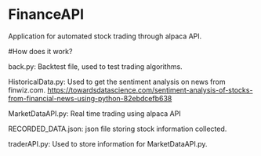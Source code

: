 # FinanceAPI

Application for automated stock trading through alpaca API.

#How does it work?

back.py: Backtest file, used to test trading algorithms. 

HistoricalData.py: Used to get the sentiment analysis on news from finwiz.com.
https://towardsdatascience.com/sentiment-analysis-of-stocks-from-financial-news-using-python-82ebdcefb638

MarketDataAPI.py: Real time trading using alpaca API

RECORDED_DATA.json: json file storing stock information collected.

traderAPI.py: Used to store information for MarketDataAPI.py.
